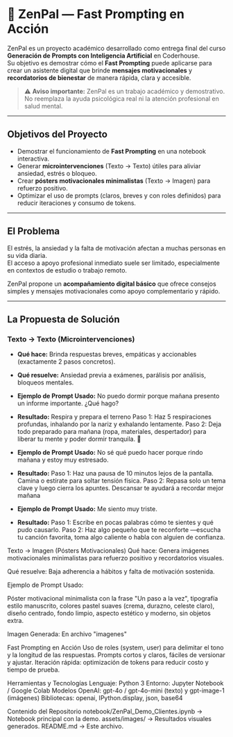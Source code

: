 # 🧘 ZenPal — Fast Prompting en Acción

ZenPal es un proyecto académico desarrollado como entrega final del curso **Generación de Prompts con Inteligencia Artificial** en Coderhouse.  
Su objetivo es demostrar cómo el **Fast Prompting** puede aplicarse para crear un asistente digital que brinde **mensajes motivacionales** y **recordatorios de bienestar** de manera rápida, clara y accesible.  

> ⚠️ **Aviso importante:** ZenPal es un trabajo académico y demostrativo.  
> No reemplaza la ayuda psicológica real ni la atención profesional en salud mental.

---

## Objetivos del Proyecto

- Demostrar el funcionamiento de **Fast Prompting** en una notebook interactiva.
- Generar **microintervenciones** (Texto → Texto) útiles para aliviar ansiedad, estrés o bloqueo.
- Crear **pósters motivacionales minimalistas** (Texto → Imagen) para refuerzo positivo.
- Optimizar el uso de prompts (claros, breves y con roles definidos) para reducir iteraciones y consumo de tokens.

---

## El Problema

El estrés, la ansiedad y la falta de motivación afectan a muchas personas en su vida diaria.  
El acceso a apoyo profesional inmediato suele ser limitado, especialmente en contextos de estudio o trabajo remoto.  

ZenPal propone un **acompañamiento digital básico** que ofrece consejos simples y mensajes motivacionales como apoyo complementario y rápido.

---

## La Propuesta de Solución

### Texto → Texto (Microintervenciones)
- **Qué hace:** Brinda respuestas breves, empáticas y accionables (exactamente 2 pasos concretos).
- **Qué resuelve:** Ansiedad previa a exámenes, parálisis por análisis, bloqueos mentales.
- **Ejemplo de Prompt Usado:**
No puedo dormir porque mañana presento un informe importante. ¿Qué hago?

- **Resultado:**
Respira y prepara el terreno
Paso 1: Haz 5 respiraciones profundas, inhalando por la nariz y exhalando lentamente.
Paso 2: Deja todo preparado para mañana (ropa, materiales, despertador) para liberar tu mente y poder dormir tranquila. 🌙


- **Ejemplo de Prompt Usado:**
No sé qué puedo hacer porque rindo mañana y estoy muy estresado.

- **Resultado:**
Paso 1: Haz una pausa de 10 minutos lejos de la pantalla. Camina o estírate para soltar tensión física.
Paso 2: Repasa solo un tema clave y luego cierra los apuntes. Descansar te ayudará a recordar mejor mañana


- **Ejemplo de Prompt Usado:**
Me siento muy triste.
- **Resultado:**
Paso 1: Escribe en pocas palabras cómo te sientes y qué pudo causarlo.
Paso 2: Haz algo pequeño que te reconforte —escucha tu canción favorita, toma algo caliente o habla con alguien de confianza.


 Texto → Imagen (Pósters Motivacionales)
Qué hace: Genera imágenes motivacionales minimalistas para refuerzo positivo y recordatorios visuales.

Qué resuelve: Baja adherencia a hábitos y falta de motivación sostenida.

Ejemplo de Prompt Usado: 

Póster motivacional minimalista con la frase "Un paso a la vez",
tipografía estilo manuscrito, colores pastel suaves (crema, durazno, celeste claro),
diseño centrado, fondo limpio, aspecto estético y moderno, sin objetos extra.

Imagen Generada: En archivo "imagenes"

Fast Prompting en Acción
Uso de roles (system, user) para delimitar el tono y la longitud de las respuestas.
Prompts cortos y claros, fáciles de versionar y ajustar.
Iteración rápida: optimización de tokens para reducir costo y tiempo de prueba.

Herramientas y Tecnologías
Lenguaje: Python 3
Entorno: Jupyter Notebook / Google Colab
Modelos OpenAI: gpt-4o / gpt-4o-mini (texto) y gpt-image-1 (imágenes)
Bibliotecas: openai, IPython.display, json, base64

Contenido del Repositorio
notebook/ZenPal_Demo_Clientes.ipynb → Notebook principal con la demo.
assets/images/ → Resultados visuales generados.
README.md → Este archivo.

